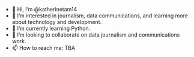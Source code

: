 - 👋 Hi, I’m @katherinetam14
- 👀 I’m interested in journalism, data communications, and learning more about technology and development.
- 🌱 I’m currently learning Python.
- 💞️ I’m looking to collaborate on data journalism and communications work. 
- 📫 How to reach me: TBA 

<!---
ktrockies14/ktrockies14 is a ✨ special ✨ repository because its `README.md` (this file) appears on your GitHub profile.
You can click the Preview link to take a look at your changes.
--->
